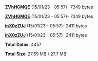 [**ZVhHGMQE**](/data/ZVhHGMQE.txt) (15/01/23 - 05:57)- 7349 bytes

[**ZVhHGMQE**](/data/ZVhHGMQE.txt) (15/01/23 - 05:57)- 7349 bytes

[**inX0zZUJ**](/data/inX0zZUJ.txt) (15/01/23 - 05:57)- 2411 bytes

[**inX0zZUJ**](/data/inX0zZUJ.txt) (15/01/23 - 05:57)- 2411 bytes

**Total Datas**: 4457

**Total Size**: 27.69 MB / 27.7 MB